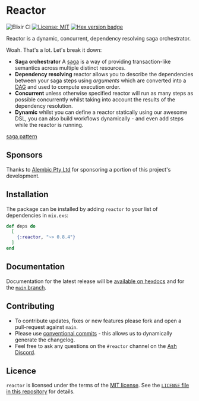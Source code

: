 # Reactor

![Elixir CI](https://github.com/ash-project/reactor/actions/workflows/elixir.yml/badge.svg)
[![License: MIT](https://img.shields.io/badge/License-MIT-yellow.svg)](https://opensource.org/licenses/MIT)
[![Hex version badge](https://img.shields.io/hexpm/v/reactor.svg)](https://hex.pm/packages/reactor)

Reactor is a dynamic, concurrent, dependency resolving saga orchestrator.

Woah. That's a lot. Let's break it down:

- **Saga orchestrator** A [saga][saga pattern] is a way of providing
  transaction-like semantics across multiple distinct resources.
- **Dependency resolving** reactor allows you to describe the dependencies
  between your saga steps using _arguments_ which are converted into a
  [DAG][dag] and used to compute execution order.
- **Concurrent** unless otherwise specified reactor will run as many steps as
  possible concurrently whilst taking into account the results of the dependency
  resolution.
- **Dynamic** whilst you can define a reactor statically using our awesome DSL,
  you can also build workflows dynamically - and even add steps while the
  reactor is running.

[saga pattern](https://learn.microsoft.com/en-us/azure/architecture/reference-architectures/saga/saga)

## Sponsors

Thanks to [Alembic Pty Ltd](https://alembic.com.au/) for sponsoring a portion of
this project's development.

## Installation

The package can be installed by adding `reactor` to your list of dependencies in `mix.exs`:

```elixir
def deps do
  [
    {:reactor, "~> 0.8.4"}
  ]
end
```

## Documentation

Documentation for the latest release will be [available on
hexdocs](https://hexdocs.pm/reactor) and for the [`main`
branch](https://ash-project.github.io/reactor).

## Contributing

- To contribute updates, fixes or new features please fork and open a
  pull-request against `main`.
- Please use [conventional
  commits](https://www.conventionalcommits.org/en/v1.0.0/) - this allows us to
  dynamically generate the changelog.
- Feel free to ask any questions on the `#reactor` channel on the [Ash
  Discord](https://discord.gg/D7FNG2q).

## Licence

`reactor` is licensed under the terms of the [MIT
license](https://opensource.org/licenses/MIT). See the [`LICENSE` file in this
repository](https://github.com/ash-project/reactor/blob/main/LICENSE)
for details.

[saga pattern]: https://learn.microsoft.com/en-us/azure/architecture/reference-architectures/saga/saga
[dag]: https://en.wikipedia.org/wiki/Directed_acyclic_graph
